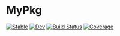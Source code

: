 # MyPkg

[![Stable](https://img.shields.io/badge/docs-stable-blue.svg)](https://Shoichiro-Tsutsui.github.io/MyPkg.jl/stable)
[![Dev](https://img.shields.io/badge/docs-dev-blue.svg)](https://Shoichiro-Tsutsui.github.io/MyPkg.jl/dev)
[![Build Status](https://travis-ci.com/Shoichiro-Tsutsui/MyPkg.jl.svg?branch=master)](https://travis-ci.com/Shoichiro-Tsutsui/MyPkg.jl)
[![Coverage](https://codecov.io/gh/Shoichiro-Tsutsui/MyPkg.jl/branch/master/graph/badge.svg)](https://codecov.io/gh/Shoichiro-Tsutsui/MyPkg.jl)
